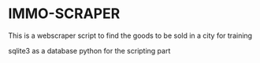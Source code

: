 # IMMO-SCRAPER

This is a webscraper script to find the goods to be sold in a city for training

sqlite3 as a database
python for the scripting part
